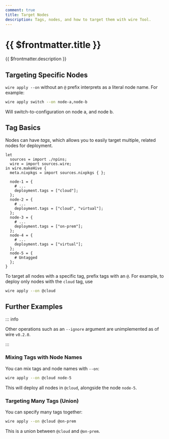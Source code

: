 ```yaml
---
comment: true
title: Target Nodes
description: Tags, nodes, and how to target them with wire Tool.
---
```


# {{ $frontmatter.title }}

{{ $frontmatter.description }}

## Targeting Specific Nodes

`wire apply --on` without an `@` prefix interprets as a literal node name. For
example:

```sh
wire apply switch --on node-a,node-b
```

Will switch-to-configuration on node a, and node b.

## Tag Basics

Nodes can have _tags_, which allows you to easily target multiple, related
nodes for deployment.

```nix:line-numbers{9,13,17,21} [hive.nix]
let
  sources = import ./npins;
  wire = import sources.wire;
in wire.makeHive {
  meta.nixpkgs = import sources.nixpkgs { };

  node-1 = {
    # ...
    deployment.tags = ["cloud"];
  };
  node-2 = {
    # ...
    deployment.tags = ["cloud", "virtual"];
  };
  node-3 = {
    # ...
    deployment.tags = ["on-prem"];
  };
  node-4 = {
    # ...
    deployment.tags = ["virtual"];
  };
  node-5 = {
    # Untagged
  };
}
```

To target all nodes with a specific tag, prefix tags with an `@`.
For example, to deploy only nodes with the `cloud` tag, use

```sh
wire apply --on @cloud
```

## Further Examples

::: info

Other operations such as an `--ignore` argument are unimplemented as of wire `v0.2.0`.

:::

### Mixing Tags with Node Names

You can mix tags and node names with `--on`:

```sh
wire apply --on @cloud node-5
```

This will deploy all nodes in `@cloud`, alongside the node `node-5`.

### Targeting Many Tags (Union)

You can specify many tags together:

```sh
wire apply --on @cloud @on-prem
```

This is a union between `@cloud` and `@on-prem`.
